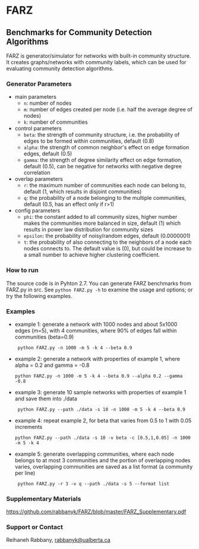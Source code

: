 # FARZ 
## Benchmarks for Community Detection Algorithms

FARZ is generator/simulator for networks with built-in community structure. 
It creates graphs/networks with community labels, which can be used for evaluating community detection algorithms.

### Generator Parameters
* main parameters
   + `n`: number of nodes
   + `m`: number of edges created per node (i.e. half the average degree of nodes)
   + `k`: number of communities
* control parameters
   + `beta`: the strength of community structure, i.e. the probability of edges to be formed within communities, default (0.8)
   + `alpha`: the strength of common neighbor's effect on edge formation edges, default (0.5)
   + `gamma`: the strength of degree similarity effect on edge formation, default (0.5), can be negative for networks with negative degree correlation
* overlap parameters
   + `r`: the maximum number of communities each node can belong to, default (1, which results in disjoint communities)
   + `q`: the probability of a node belonging to the multiple communities, default (0.5, has an effect only if r>1)
* config parameters
   + `phi`: the constant added to all community sizes, higher number makes the communities more balanced in size, default (1) which results in power law distribution for community sizes
   + `epsilon`: the probability of noisy/random edges, default (0.0000001)
   + `t`: the probability of also connecting to the neighbors of a node each nodes connects to. The default value is (0), but could be increase to a small number to achieve higher clustering coefficient. 
 
### How to run
The source code is in Pyhton 2.7. 
You can generate FARZ benchmarks from FARZ.py in src. 
See ` python FARZ.py -h ` to examine the usage and options; or try the following examples.

### Examples
* example 1: generate a network with 1000 nodes and about 5x1000 edges (m=5), with 4 communities, where 90% of edges fall within communities (beta=0.9)

	` python FARZ.py -n 1000 -m 5 -k 4 --beta 0.9`
* example 2: generate a network with properties of example 1, where alpha = 0.2 and gamma = -0.8

	` python FARZ.py -n 1000 -m 5 -k 4 --beta 0.9 --alpha 0.2 --gamma -0.8 `
* example 3: generate 10 sample networks with properties of example 1 and save them into ./data

	` python FARZ.py --path ./data -s 10 -n 1000 -m 5 -k 4 --beta 0.9`
* example 4: repeat example 2, for beta that varies from 0.5 to 1 with 0.05 increments

	` python FARZ.py --path ./data -s 10 -v beta -c [0.5,1,0.05] -n 1000 -m 5 -k 4 `
* example 5: generate overlapping communities, where each node belongs to at most 3 communities and the portion of overlapping nodes varies, overlapping communities are saved as a list format (a community per line)

	` python FARZ.py -r 3 -v q --path ./data -s 5 --format list`

### Supplementary Materials  
<https://github.com/rabbanyk/FARZ/blob/master/FARZ_Supplementary.pdf>

### Support or Contact
Reihaneh Rabbany, rabbanyk@ualberta.ca

